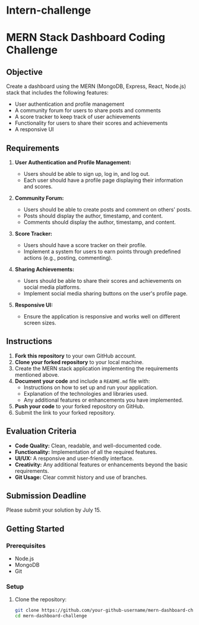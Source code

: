 # Intern-challenge

# MERN Stack Dashboard Coding Challenge

## Objective
Create a dashboard using the MERN (MongoDB, Express, React, Node.js) stack that includes the following features:
- User authentication and profile management
- A community forum for users to share posts and comments
- A score tracker to keep track of user achievements
- Functionality for users to share their scores and achievements
- A responsive UI

## Requirements
1. **User Authentication and Profile Management:**
   - Users should be able to sign up, log in, and log out.
   - Each user should have a profile page displaying their information and scores.

2. **Community Forum:**
   - Users should be able to create posts and comment on others' posts.
   - Posts should display the author, timestamp, and content.
   - Comments should display the author, timestamp, and content.

3. **Score Tracker:**
   - Users should have a score tracker on their profile.
   - Implement a system for users to earn points through predefined actions (e.g., posting, commenting).

4. **Sharing Achievements:**
   - Users should be able to share their scores and achievements on social media platforms.
   - Implement social media sharing buttons on the user's profile page.

5. **Responsive UI:**
   - Ensure the application is responsive and works well on different screen sizes.

## Instructions
1. **Fork this repository** to your own GitHub account.
2. **Clone your forked repository** to your local machine.
3. Create the MERN stack application implementing the requirements mentioned above.
4. **Document your code** and include a `README.md` file with:
   - Instructions on how to set up and run your application.
   - Explanation of the technologies and libraries used.
   - Any additional features or enhancements you have implemented.
5. **Push your code** to your forked repository on GitHub.
6. Submit the link to your forked repository.

## Evaluation Criteria
- **Code Quality:** Clean, readable, and well-documented code.
- **Functionality:** Implementation of all the required features.
- **UI/UX:** A responsive and user-friendly interface.
- **Creativity:** Any additional features or enhancements beyond the basic requirements.
- **Git Usage:** Clear commit history and use of branches.

## Submission Deadline
Please submit your solution by July 15.

## Getting Started
### Prerequisites
- Node.js
- MongoDB
- Git

### Setup
1. Clone the repository:
   ```bash
   git clone https://github.com/your-github-username/mern-dashboard-challenge.git
   cd mern-dashboard-challenge